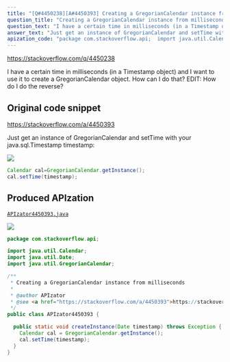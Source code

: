 ```yaml
---
title: "[Q#4450238][A#4450393] Creating a GregorianCalendar instance from milliseconds"
question_title: "Creating a GregorianCalendar instance from milliseconds"
question_text: "I have a certain time in milliseconds (in a Timestamp object) and I want to use it to create a GregorianCalendar object. How can I do that? EDIT: How do I do the reverse?"
answer_text: "Just get an instance of GregorianCalendar and setTime with your java.sql.Timestamp timestamp:"
apization_code: "package com.stackoverflow.api;  import java.util.Calendar; import java.util.Date; import java.util.GregorianCalendar;  /**  * Creating a GregorianCalendar instance from milliseconds  *  * @author APIzator  * @see <a href=\"https://stackoverflow.com/a/4450393\">https://stackoverflow.com/a/4450393</a>  */ public class APIzator4450393 {    public static void createInstance(Date timestamp) throws Exception {     Calendar cal = GregorianCalendar.getInstance();     cal.setTime(timestamp);   } }"
---
```


https://stackoverflow.com/q/4450238

I have a certain time in milliseconds (in a Timestamp object) and I want to use it to create a GregorianCalendar object. How can I do that?
EDIT: How do I do the reverse?



## Original code snippet

https://stackoverflow.com/a/4450393

Just get an instance of GregorianCalendar and setTime with your java.sql.Timestamp timestamp:

<div class="code-logo"><img src="/stackoverflow.png" /></div>

```java
Calendar cal=GregorianCalendar.getInstance();
cal.setTime(timestamp);
```

## Produced APIzation

[`APIzator4450393.java`](https://github.com/pasqualesalza/apization-temp/raw/main/data/search/APIzator4450393.java)

<div class="code-logo"><img src="/apizator.png" /></div>

```java
package com.stackoverflow.api;

import java.util.Calendar;
import java.util.Date;
import java.util.GregorianCalendar;

/**
 * Creating a GregorianCalendar instance from milliseconds
 *
 * @author APIzator
 * @see <a href="https://stackoverflow.com/a/4450393">https://stackoverflow.com/a/4450393</a>
 */
public class APIzator4450393 {

  public static void createInstance(Date timestamp) throws Exception {
    Calendar cal = GregorianCalendar.getInstance();
    cal.setTime(timestamp);
  }
}

```